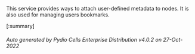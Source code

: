 






This service provides ways to attach user-defined metadata to nodes. It is also used for managing users bookmarks.

[:summary]

###### Auto generated by Pydio Cells Enterprise Distribution v4.0.2 on 27-Oct-2022

